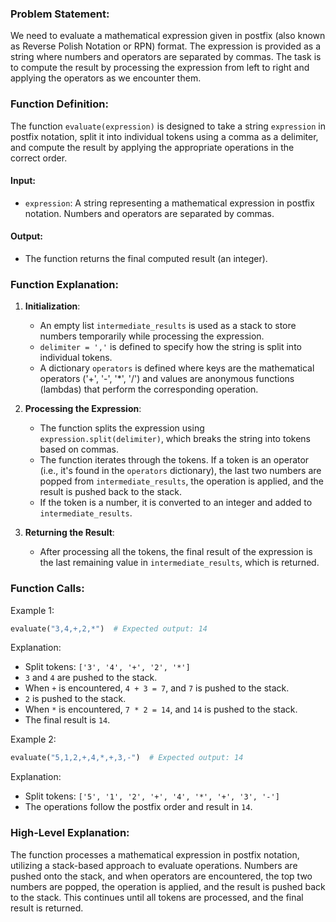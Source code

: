 ### Problem Statement:
We need to evaluate a mathematical expression given in postfix (also known as Reverse Polish Notation or RPN) format. The expression is provided as a string where numbers and operators are separated by commas. The task is to compute the result by processing the expression from left to right and applying the operators as we encounter them.

### Function Definition:

The function `evaluate(expression)` is designed to take a string `expression` in postfix notation, split it into individual tokens using a comma as a delimiter, and compute the result by applying the appropriate operations in the correct order.

#### Input:
- `expression`: A string representing a mathematical expression in postfix notation. Numbers and operators are separated by commas.

#### Output:
- The function returns the final computed result (an integer).

### Function Explanation:

1. **Initialization**:
   - An empty list `intermediate_results` is used as a stack to store numbers temporarily while processing the expression.
   - `delimiter = ','` is defined to specify how the string is split into individual tokens.
   - A dictionary `operators` is defined where keys are the mathematical operators ('+', '-', '*', '/') and values are anonymous functions (lambdas) that perform the corresponding operation.

2. **Processing the Expression**:
   - The function splits the expression using `expression.split(delimiter)`, which breaks the string into tokens based on commas.
   - The function iterates through the tokens. If a token is an operator (i.e., it's found in the `operators` dictionary), the last two numbers are popped from `intermediate_results`, the operation is applied, and the result is pushed back to the stack.
   - If the token is a number, it is converted to an integer and added to `intermediate_results`.

3. **Returning the Result**:
   - After processing all the tokens, the final result of the expression is the last remaining value in `intermediate_results`, which is returned.

### Function Calls:

Example 1:
```python
evaluate("3,4,+,2,*")  # Expected output: 14
```

Explanation:
- Split tokens: `['3', '4', '+', '2', '*']`
- `3` and `4` are pushed to the stack.
- When `+` is encountered, `4 + 3 = 7`, and `7` is pushed to the stack.
- `2` is pushed to the stack.
- When `*` is encountered, `7 * 2 = 14`, and `14` is pushed to the stack.
- The final result is `14`.

Example 2:
```python
evaluate("5,1,2,+,4,*,+,3,-")  # Expected output: 14
```

Explanation:
- Split tokens: `['5', '1', '2', '+', '4', '*', '+', '3', '-']`
- The operations follow the postfix order and result in `14`.

### High-Level Explanation:
The function processes a mathematical expression in postfix notation, utilizing a stack-based approach to evaluate operations. Numbers are pushed onto the stack, and when operators are encountered, the top two numbers are popped, the operation is applied, and the result is pushed back to the stack. This continues until all tokens are processed, and the final result is returned.
